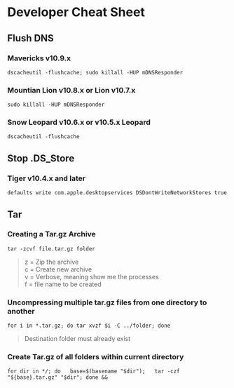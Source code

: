# Developer Cheat Sheet

## Flush DNS

### Mavericks v10.9.x
`dscacheutil -flushcache; sudo killall -HUP mDNSResponder`

### Mountian Lion v10.8.x or Lion v10.7.x
`sudo killall -HUP mDNSResponder`

### Snow Leopard v10.6.x or v10.5.x Leopard
`dscacheutil -flushcache`

## Stop .DS_Store

### Tiger v10.4.x and later
`defaults write com.apple.desktopservices DSDontWriteNetworkStores true`

## Tar

### Creating a Tar.gz Archive

`tar -zcvf file.tar.gz folder`

> z = Zip the archive <br>
> c = Create new archive <br>
> v = Verbose, meaning show me the processes <br>
> f = file name to be created <br>

### Uncompressing multiple tar.gz files from one directory to another

`for i in *.tar.gz; do tar xvzf $i -C ../folder; done`
> Destination folder must already exist

### Create Tar.gz of all folders within current directory

`for dir in */; do   base=$(basename "$dir");   tar -czf "${base}.tar.gz" "$dir"; done && `

